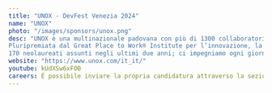 ```yaml
---
title: "UNOX - DevFest Venezia 2024"
name: "UNOX"
photo: "/images/sponsors/unox.png"
desc: "UNOX è una multinazionale padovana con più di 1300 collaboratori, leader nella progettazione e produzione di forni tecnologicamente avanzati, servizi ed esperienze per tutti gli operatori della ristorazione professionale.
Pluripremiata dal Great Place to Work® Institute per l’innovazione, la parità di genere e il clima Millenial-friendly.
170 neolaureati assunti negli ultimi due anni; ci impegniamo ogni giorno per creare professionalità eccellenti e costruire un ponte tra università e azienda."
website: "https://www.unox.com/it_it/"
youtube: kUdXSw6xFO0
careers: È possibile inviare la propria candidatura attraverso la sezione “Lavora con Noi” del nostro sito <a href="https://www.unox.com">www.unox.com</a> oppure attraverso l'email <a href="mailto:recruitment@unox.com">recruitment@unox.com</a>
---
```

